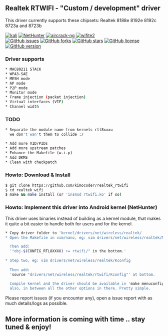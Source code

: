 

  ## Realtek RTWIFI - "Custom / development" driver
  This driver currently supports these chipsets: Realtek 8188e 8192e 8192c 8723a and 8723b 

  [![kali](https://img.shields.io/badge/kali-supported-blue.svg)](https://www.kali.org)
  [![NetHunter](https://img.shields.io/badge/nethunter-supported-blue.svg)](https://nethunter.com)
  [![aircrack-ng](https://img.shields.io/badge/aircrack--ng-supported-blue.svg)](https://github.com/aircrack-ng/aircrack-ng)
  [![wifite2](https://img.shields.io/badge/wifite2-supported-blue.svg)](https://github.com/kimocoder/wifite2)
  <br>
  [![GitHub issues](https://img.shields.io/github/issues/kimocoder/realtek_wifi.svg)](https://github.com/kimocoder/realtek_wifi/issues)
  [![GitHub forks](https://img.shields.io/github/forks/kimocoder/realtek_wifi.svg)](https://github.com/kimocoder/realtek_wifi/network)
  [![GitHub stars](https://img.shields.io/github/stars/kimocoder/realtek_wifi.svg)](https://github.com/kimocoder/realtek_wifi/stargazers)
  [![GitHub license](https://img.shields.io/github/license/aircrack-ng/rtl8812au.svg)](https://github.com/aircrack-ng/rtl8812au/blob/master/LICENSE)
  [![GitHub version](https://raster.shields.io/badge/version-BETA-lightgrey.svg)](#)


  ### Driver supports
  ```sh
  * MAC80211 STACK
  * WPA3-SAE
  * MESH mode
  * AP mode
  * P2P mode
  * Monitor mode
  * Frame injection (packet injection)
  * Virtual interfaces (VIF)
  * Channel width
```


  ### TODO
  ```sh
  * Separate the module name from kernels rtl8xxxu
    we don't wan't them to collide :/

  * Add more VID/PIDs
  * Add more upstream patches
  * Enhance the Makefile (w.i.p)
  * Add DKMS
  * Clean with checkpatch
```


  ### Howto: Download & Install
  ```sh
  $ git clone https://github.com/kimocoder/realtek_rtwifi
  $ cd realtek_wifi
  $ make && make install (or 'insmod rtwifi.ko' if so)
  ```

  ### Howto: Implement this driver into Android kernel (NetHunter)
  This driver uses binaries instead of building as a kernel module,
  that makes it quite a bit easier to handle both for users and for the kernel.

  ```sh
  * Copy driver folder to 'kernel/drivers/net/wireless/realtek/
  * Open the Makefile in vim/nano, eg: vim drivers/net/wireless/realtek/Makefile
  
    Then add:
    '"obj-$(CONFIG_RTL8XXXU) += rtwifi/" in the bottom.'
    
  * Step two, eg: vim drivers/net/wireless/realtek/Kconfig
    
    Then add:
    'source "drivers/net/wireless/realtek/rtwifi/Kconfig"' at bottom.
    
    Compile kernel and the driver should be available in 'make menuconfig'
    also, in between all the other options in there. Pretty simple.
  ```






  Please report issues (if you encounter any), open a issue report with as much details/logs
  as possible.










  ## More information is coming with time .. stay tuned & enjoy!
 
